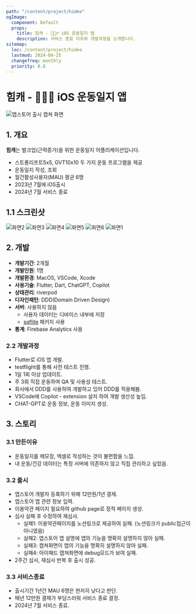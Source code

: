 ```yaml
---
path: "/content/project/himke"
ogImage:
  component: Default
  props:
    title: 힘캐 - 🏋🏻‍♂️ iOS 운동일지 앱
    description: 서비스 종료 이유와 개발과정을 소개합니다.
sitemap:
  loc: /content/project/himke
  lastmod: 2024-09-25
  changefreq: monthly
  priority: 0.8
---
```


# 힘캐 - 🏋🏻‍♂️ iOS 운동일지 앱
<img src="/content/himke/appstore-open.png" alt="앱스토어 출시 캡쳐 화면" class="w-52"/>

## 1. 개요
**힘캐**는 벌크업(근력증가)을 위한 운동일지 어플리케이션입니다.

* 스트롱리프트5x5, GVT10x10 두 가지 운동 프로그램을 제공
* 운동일지 작성, 조회
* 월간활성사용자(MAU) 평균 6명
* 2023년 7월에 iOS출시
* 2024년 7월 서비스 종료

## 1.1 스크린샷
<div class="flex flex-wrap gap-3">
    <img src="/content/himke/screenshot-2.png" alt="화면2" class="w-36"/>
    <img src="/content/himke/screenshot-3.png" alt="화면3" class="w-36"/>
    <img src="/content/himke/screenshot-4.png" alt="화면4" class="w-36"/>
    <img src="/content/himke/screenshot-5.png" alt="화면5" class="w-36"/>
    <img src="/content/himke/screenshot-6.png" alt="화면6" class="w-36"/>
    <img src="/content/himke/screenshot-1.png" alt="화면1" class="w-36"/>
</div>


## 2. 개발
- **개발기간**: 2개월
- **개발인원**: 1명
- **개발환경**: MacOS, VSCode, Xcode
- **사용기술**: Flutter, Dart, ChatGPT, Copilot
- **상태관리**: riverpod
- **디자인패턴**: DDD(Domain Driven Design)
- **서버**: 사용하지 않음
    * 사용자 데이터는 디바이스 내부에 저장
    * [sqflite](https://pub.dev/packages/sqflite) 패키지 사용
- **통계**: Firebase Analytics 사용

### 2.2 개발과정
* Flutter로 iOS 앱 개발.
* testflight를 통해 사전 테스트 진행. 
* 1일 1회 이상 업데이트.
* 주 3회 직접 운동하며 QA 및 사용성 테스트.
* 회사에서 DDD를 사용하여 개발하고 있어 DDD를 적용해봄.
* VSCode에 Copilot - extension 설치 하여 개발 생산성 높임.
* CHAT-GPT로 운동 정보, 운동 이미지 생성.

## 3. 스토리

### 3.1 만든이유
* 운동일지를 메모장, 엑셀로 작성하는 것이 불편함을 느낌.
* 내 운동/건강 데이터는 특정 서버에 의존하지 않고 직접 관리하고 싶었음.

### 3.2 출시
* 앱스토어 개발자 등록하기 위해 12만원/1년 결제.
* 앱스토어 앱 관련 정보 입력.
* 이용약관 페이지 필요하여 github page로 정적 페이지 생성.
* 심사 실패 후 수정하여 재심사.
    * 실패1: 이용약관페이지를 노션링크로 제공하여 실패. (노션링크가 public접근이 아니였음)
    * 실패2: 앱스토어 앱 설명에 앱의 기능을 명확히 설명하지 않아 실패.
    * 실패3: 캡쳐화면이 앱의 기능을 명확히 설명하지 않아 실패.
    * 실패4: 아이패드 캡쳐화면에 debug모드가 보여 실패.
* 2주간 심사, 재심사 반복 후 출시 성공.

### 3.3 서비스종료
* 출시기간 1년간 MAU 6명은 현저히 낮다고 판단.
* 매년 12만원 결제가 부담스러워 서비스 종료 결정.
* 2024년 7월 서비스 종료.